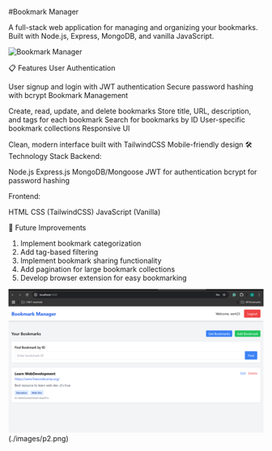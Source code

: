 #Bookmark Manager

A full-stack web application for managing and organizing your bookmarks. Built with Node.js, Express, MongoDB, and vanilla JavaScript.

<img alt="Bookmark Manager" src="https://example.com/bookmark-manager-screenshot.png">

📋 Features
User Authentication

User signup and login with JWT authentication
Secure password hashing with bcrypt
Bookmark Management

Create, read, update, and delete bookmarks
Store title, URL, description, and tags for each bookmark
Search for bookmarks by ID
User-specific bookmark collections
Responsive UI

Clean, modern interface built with TailwindCSS
Mobile-friendly design
🛠️ Technology Stack
Backend:

Node.js
Express.js
MongoDB/Mongoose
JWT for authentication
bcrypt for password hashing

Frontend:

HTML
CSS (TailwindCSS)
JavaScript (Vanilla)

🚀 Future Improvements
1. Implement bookmark categorization
2. Add tag-based filtering
3. Implement bookmark sharing functionality
4. Add pagination for large bookmark collections
5. Develop browser extension for easy bookmarking

 
![Bookmark Manager](./images/p1.png) 
(./images/p2.png)


